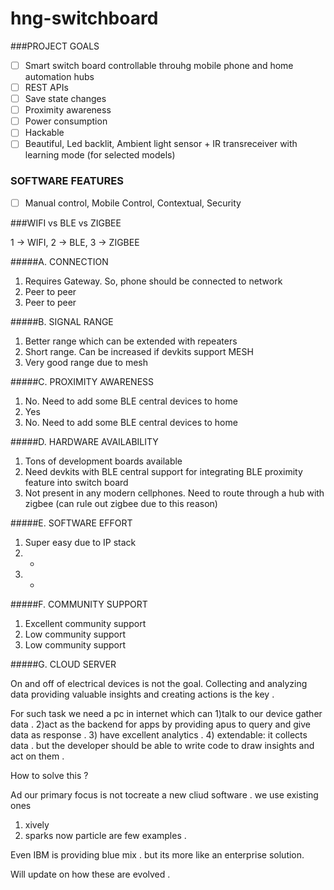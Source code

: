 # hng-switchboard

###PROJECT GOALS

- [ ] Smart switch board controllable throuhg mobile phone and home automation hubs
- [ ] REST APIs
- [ ] Save state changes
- [ ] Proximity awareness
- [ ] Power consumption
- [ ] Hackable
- [ ] Beautiful, Led backlit,  Ambient light sensor + IR transreceiver with learning mode (for selected models)

### SOFTWARE FEATURES

- [ ] Manual control, Mobile Control, Contextual, Security

###WIFI vs BLE vs ZIGBEE

1 -> WIFI, 2 -> BLE, 3 -> ZIGBEE

#####A. CONNECTION
1. Requires Gateway. So, phone should be connected to network
2. Peer to peer
3. Peer to peer

#####B. SIGNAL RANGE
1. Better range which can be extended with repeaters
2. Short range. Can be increased if devkits support MESH
3. Very good range due to mesh

#####C. PROXIMITY AWARENESS
1. No. Need to add some BLE central devices to home
2. Yes
3. No. Need to add some BLE central devices to home

#####D. HARDWARE AVAILABILITY
1. Tons of development boards available
2. Need devkits with BLE central support for integrating BLE proximity feature into switch board
3. Not present in any modern cellphones. Need to route through a hub with zigbee (can rule out zigbee due to this reason)

#####E. SOFTWARE EFFORT
1. Super easy due to IP stack
2. -
3. -

#####F. COMMUNITY SUPPORT
1. Excellent community support
2. Low community support
3. Low community support

#####G. CLOUD SERVER 

On and off of electrical devices is not the goal.
Collecting and analyzing data  providing valuable insights and creating actions is the key .

For such task we need a pc in internet which can 1)talk to our device gather data . 
2)act as the backend for apps by providing apus to query and give data as response .
3) have excellent analytics .
4) extendable: it collects data . but the developer should be able to write code to draw insights and act on them .

How to solve this ?

Ad our primary focus is not tocreate a new cliud software . we use existing ones 

1) xively 
2) sparks now particle are few examples .

Even IBM is providing blue mix . but its more like an enterprise solution.

Will update on how these are evolved .


